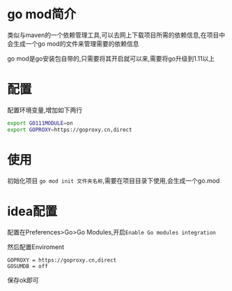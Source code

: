 # go mod简介

类似与maven的一个依赖管理工具,可以去网上下载项目所需的依赖信息,在项目中会生成一个go mod的文件来管理需要的依赖信息

go mod是go安装包自带的,只需要将其开启就可以来,需要将go升级到1.11以上


# 配置
配置环境变量,增加如下两行
```bash
export GO111MODULE=on
export GOPROXY=https://goproxy.cn,direct
```

# 使用

初始化项目
`go mod init 文件夹名称`,需要在项目目录下使用,会生成一个go.mod


# idea配置

配置在Preferences>Go>Go Modules,开启`Enable Go modules integration`

然后配置Enviroment

```
GOPROXY = https://goproxy.cn,direct
GOSUMDB = off
```
保存ok即可


